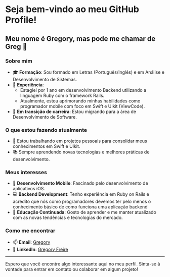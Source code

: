 # Seja bem-vindo ao meu GitHub Profile!

## Meu nome é Gregory, mas pode me chamar de Greg 👋

### Sobre mim
- 🎓 **Formação**: Sou formado em Letras (Português/Inglês) e em Análise e Desenvolvimento de Sistemas.
- 💼 **Experiência**:
  - Estagiei por 1 ano em desenvolvimento Backend utilizando a linguagem Ruby com o framework Rails.
  - Atualmente, estou aprimorando minhas habilidades como programador mobile com foco em Swift e UIkit (ViewCode).
- 🌱 **Em transição de carreira**: Estou migrando para a área de Desenvolvimento de Software.

### O que estou fazendo atualmente
- 🔭 Estou trabalhando em projetos pessoais para consolidar meus conhecimentos em Swift e UIkit.
- 📚 Sempre aprendendo novas tecnologias e melhores práticas de desenvolvimento.

### Meus interesses
- 📱 **Desenvolvimento Mobile**: Fascinado pelo desenvolvimento de aplicativos iOS.
- 💻 **Backend Development**: Tenho experiência em Ruby on Rails e acredito que nós como programadores devemos ter pelo menos o conhecimento básico de como funciona uma aplicação backend
- 🧠 **Educação Continuada**: Gosto de aprender e me manter atualizado com as novas tendências e tecnologias do mercado.

### Como me encontrar
- 📫 **Email**: [Gregory](gregorystp@icloud.com)
- 💼 **LinkedIn**: [Gregory Freire](https://www.linkedin.com/in/gregory-freire-02bb33218/)

---

Espero que você encontre algo interessante aqui no meu perfil. Sinta-se à vontade para entrar em contato ou colaborar em algum projeto!
